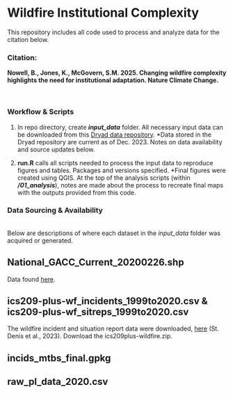 # Wildfire Institutional Complexity
This repository includes all code used to process and analyze data for the citation below.
### Citation: 

**Nowell, B., Jones, K., McGovern, S.M. 2025. Changing wildfire complexity highlights the need for institutional adaptation. Nature Climate Change.**

&nbsp;  
 

### Workflow & Scripts
 
1. In repo directory, create **_input_data_** folder. All necessary input data can be downloaded from this [Dryad data repository](https://doi.org/10.5061/dryad.gxd2547z8).
   *Data stored in the Dryad repository are current as of Dec. 2023. Notes on data availability and source updates below.
&nbsp;
&nbsp;   


3. **run.R** calls all scripts needed to process the input data to reproduce figures and tables. Packages and versions specified.
   *Final figures were created using QGIS. At the top of the analysis scripts (within **_/01_analysis_**), notes are made about the process to recreate final maps with the outputs provided from this code.
&nbsp;
&nbsp;  

### Data Sourcing & Availability
&nbsp;  
Below are descriptions of where each dataset in the _input_data_ folder was acquired or generated.

## National_GACC_Current_20200226.shp
Data found [here](https://data-nifc.opendata.arcgis.com/datasets/614ad98bdf834c92bf92c4f0fe197903_0/explore?location=3.336959%2C0.314277%2C3.02).

## ics209-plus-wf_incidents_1999to2020.csv & ics209-plus-wf_sitreps_1999to2020.csv
The wildfire incident and situation report data were downloaded, [here]([https://figshare.com/articles/dataset/All-hazards_dataset_mined_from_the_US_National_Incident_Management_System_1999-2020/19858927/3](https://figshare.com/articles/dataset/All-hazards_dataset_mined_from_the_US_National_Incident_Management_System_1999-2020/19858927/3?file=38766504)) (St. Denis et al., 2023). Download the ics209plus-wildfire.zip. 

## incids_mtbs_final.gpkg


## raw_pl_data_2020.csv
